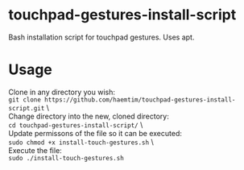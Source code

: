 # touchpad-gestures-install-script
Bash installation script for touchpad gestures. Uses apt.

# Usage

Clone in any directory you wish: \
`git clone https://github.com/haemtim/touchpad-gestures-install-script.git` \ \
Change directory into the new, cloned directory: \
`cd touchpad-gestures-install-script/` \ \
Update permissons of the file so it can be executed: \
`sudo chmod +x install-touch-gestures.sh` \ \
Execute the file: \
`sudo ./install-touch-gestures.sh`
